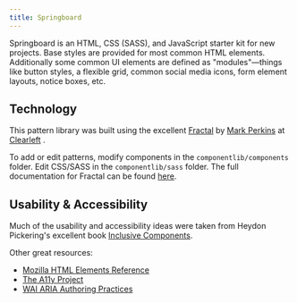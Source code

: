 ```yaml
---
title: Springboard
---
```


Springboard is an HTML, CSS (SASS), and JavaScript starter kit for new projects. Base styles are provided for most common HTML elements. Additionally some common UI elements are defined as "modules"—things like button styles, a flexible grid, common social media icons, form element layouts, notice boxes, etc.

## Technology

This pattern library was built using the excellent [Fractal](https://github.com/frctl/fractal) by [Mark Perkins](http://github.com/allmarkedup) at [Clearleft](http://clearleft.com/) .

To add or edit patterns, modify components in the `componentlib/components` folder. Edit CSS/SASS in the `componentlib/sass` folder. The full documentation for Fractal can be found [here](http://fractal.build/).

## Usability & Accessibility

Much of the usability and accessibility ideas were taken from Heydon Pickering's excellent book [Inclusive Components](https://inclusive-components.design/).

Other great resources:

- [Mozilla HTML Elements Reference](https://developer.mozilla.org/en-US/docs/Web/HTML/Element)
- [The A11y Project](https://a11yproject.com/)
- [WAI ARIA Authoring Practices](https://www.w3.org/TR/wai-aria-practices-1.1)